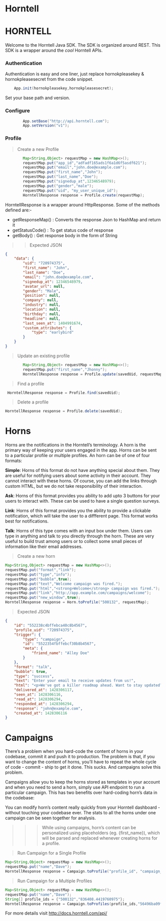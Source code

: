 # Horntell 

# HORNTELL 

Welcome to the Horntell Java SDK. The SDK is organized around REST. This SDK is a wrapper around the *cool* Horntell APIs.

### Authentication

Authentication is easy and one liner, just replace hornokpleasekey & hornokpleasesecret from the code snippet.

```java
	App.init(hornokpleasekey,hornokpleasesecret);
```
Set your base path and version.
### Configure
```java
        App.setBase("http://api.horntell.com");
        App.setVersion("v1");
```

### Profile
> Create a new Profile
```java
        Map<String,Object> requestMap = new HashMap<>();
        requestMap.put("app_id","adfadf165ads1f6a1d6f5asdf621");
        requestMap.put("email","john.doe@example.com");
        requestMap.put("first_name","John");
        requestMap.put("last_name","Doe");
        requestMap.put("signedup_at",12346548979);
        requestMap.put("gender","male");
        requestMap.put("uid", "my_user_unique_id");
        HorntellResponse response = Profile.create(requestMap);
```
HorntellResponse is a wrapper around HttpResponse. Some of the methods defined are:-
* getResponseMap() : Converts the response Json to HashMap and return it
* getStatusCode() : To get status code of response
* getBody() : Get response body in the form of String

>> Expected JSON
```json
{
    "data": {
        "uid": "720974375",
        "first_name": "John",
        "last_name": "Doe",
        "email": "john.doe@example.com",
        "signedup_at": 12346548979,
        "avatar_url": null,
        "gender": "Male",
        "position": null,
        "company": null,
        "industry": null,
        "location": null,
        "birthday": null,
        "headline": null,
        "last_seen_at": 1404991674,
        "custom_attributes": {
            "type": "earlybird"
        }
    }
}
```
> Update an existing profile

```java
        Map<String,Object> requestMap = new HashMap<>();
        requestMap.put("first_name","Jhonny");
        HorntellResponse response = Profile.update(savedUid, requestMap);
```

> Find a profile
```java
 HorntellResponse response = Profile.find(savedUid);
 ```
 > Delete a profile
 ```java
 HorntellResponse response = Profile.delete(savedUid);
 ```
 
 # Horns
 Horns are the notifications in the Horntell’s terminology. A horn is the primary way of keeping your users engaged in the app. Horns can be sent to a particular profile or multiple profiles. An horn can be of one of four formats:

**Simple**: Horns of this format do not have anything special about them. They are useful for notifying users about some activity in their account. They cannot interact with these horns. Of course, you can add the links through custom HTML, but we do not take responsibility of their interaction.

**Ask**: Horns of this format provides you ability to add upto 3 buttons for your users to interact with. These can be used to have a single question surveys.

**Link**: Horns of this format provides you the ability to provide a clickable notification, which will take the user to a diffferent page. This format works best for notifications.

**Talk**: Horns of this type comes with an input box under them. Users can type in anything and talk to you directly through the horn. These are very useful to build trust among users or to collect some small pieces of information like their email addresses.

> Create a new horn

```java
Map<String,Object> requestMap = new HashMap<>();
requestMap.put("format","link");
requestMap.put("type","info");
requestMap.put("bubble",true);
requestMap.put("text","Welcome campaign was fired.");
requestMap.put("html","<strong>Welcome</strong> campaign was fired.");
requestMap.put("link","http://app.example.com/campaigns/welcome");
requestMap.put("new_window",true);
HorntellResponse response = Horn.toProfile("500132", requestMap);
```
> Expected JSON

```json
{
    "id": "552238c4bffebca40c8b4567",
    "profile_uid": "720974375",
    "trigger": {
        "type": "campaign",
        "id": "5522354fbffebcf30b8b4567",
        "meta": {
            "friend_name": "Alley Doe"
        }
    },
    "format": "talk",
    "bubble": true,
    "type": "success",
    "text": "Enter your email to receive updates from us!",
    "html": "<p>We've got a killer roadmap ahead. Want to stay updated?</p><p>Your email address please?</p>",
    "delivered_at": 1428306117,
    "seen_at": 1428306116,
    "read_at": 1428306294,
    "responded_at": 1428306294,
    "response": "john@example.com",
    "created_at": 1428306116
}
```

# Campaigns

There’s a problem when you hard-code the content of horns in your codebase, commit it and push it to production. The problem is that, if you want to change the content of horns, you’ll have to repeat the whole cycle of code - commit - ship to get it done. This sucks. And campaigns solve this problem.

Campaigns allow you to keep the horns stored as templates in your account and when you need to send a horn, simply use API endpoint to run a particular campaign. This has two benefits over hard-coding horn’s data in the codebase:

You can modify horn’s content really quickly from your Horntell dashboard - without touching your codebase ever.
The stats to all the horns under one campaign can be seen together for analysis.

>>>  While using campaigns, horn’s content can be personalized using placeholders (eg. {first_name}), which will be parsed and replaced whenever creating horns for a profile.

> Run Campaign for a Single Profile
```java
Map<String,Object> requestMap = new HashMap<>();
requestMap.put("name","Dave");
HorntellResponse response = Campaign.toProfile("profile_id", "campaign_id", requestMap);
```
> Run Campaign for a Multiple Profiles

```java
Map<String,Object> requestMap = new HashMap<>();
requestMap.put("name","Dave");
String[] profile_ids = {"500132","836408.4419760975"};
HorntellResponse response = Campaign.toProfiles(profile_ids,"56496ba09f17f6ba348b4567", requestMap);
```

For more details visit http://docs.horntell.com/api/
 









